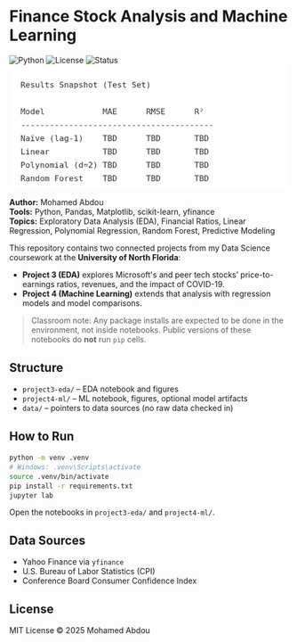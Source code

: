 # Finance Stock Analysis and Machine Learning
![Python](https://img.shields.io/badge/Python-3.10-blue)
![License](https://img.shields.io/badge/License-MIT-green)
![Status](https://img.shields.io/badge/Status-Completed-brightgreen)
![Model Comparison Results](project4-ml/figures/results_metrics.png)



**Author:** Mohamed Abdou  
**Tools:** Python, Pandas, Matplotlib, scikit-learn, yfinance  
**Topics:** Exploratory Data Analysis (EDA), Financial Ratios, Linear Regression, Polynomial Regression, Random Forest, Predictive Modeling

This repository contains two connected projects from my Data Science coursework at the **University of North Florida**:

- **Project 3 (EDA)** explores Microsoft's and peer tech stocks’ price-to-earnings ratios, revenues, and the impact of COVID-19.
- **Project 4 (Machine Learning)** extends that analysis with regression models and model comparisons.

> Classroom note: Any package installs are expected to be done in the environment, not inside notebooks. Public versions of these notebooks do **not** run `pip` cells.

## Structure
- `project3-eda/` – EDA notebook and figures
- `project4-ml/` – ML notebook, figures, optional model artifacts
- `data/` – pointers to data sources (no raw data checked in)

## How to Run
```bash
python -m venv .venv
# Windows: .venv\Scripts\activate
source .venv/bin/activate
pip install -r requirements.txt
jupyter lab
```

Open the notebooks in `project3-eda/` and `project4-ml/`.

## Data Sources
- Yahoo Finance via `yfinance`
- U.S. Bureau of Labor Statistics (CPI)
- Conference Board Consumer Confidence Index

## License
MIT License © 2025 Mohamed Abdou
